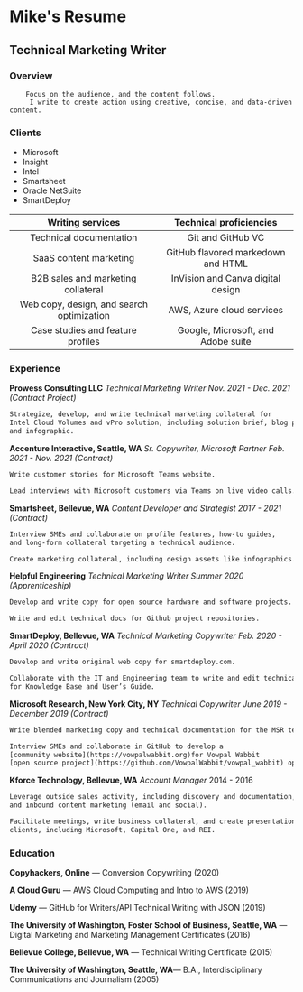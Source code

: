 # Mike's Resume

## Technical Marketing Writer

### Overview

		Focus on the audience, and the content follows. 
		 I write to create action using creative, concise, and data-driven content.	

### Clients
* Microsoft
* Insight
* Intel
* Smartsheet
* Oracle NetSuite
* SmartDeploy 

| Writing services | Technical proficiencies   | 
|:--:|:--:|
| Technical documentation | Git and GitHub VC
| SaaS content marketing | GitHub flavored markedown and HTML
| B2B sales and marketing collateral | InVision and Canva digital design|
| Web copy, design, and search optimization  | AWS, Azure cloud services |
| Case studies and feature profiles  | Google, Microsoft, and Adobe suite |

### Experience
**Prowess Consulting LLC**
*Technical Marketing Writer* 
*Nov.  2021 - Dec. 2021 (Contract Project)*
```html
Strategize, develop, and write technical marketing collateral for 
Intel Cloud Volumes and vPro solution, including solution brief, blog post, 
and infographic.    
```
**Accenture Interactive, Seattle, WA**
*Sr. Copywriter, Microsoft Partner
Feb. 2021 - Nov. 2021 (Contract)*
```html
Write customer stories for Microsoft Teams website. 

Lead interviews with Microsoft customers via Teams on live video calls.
```
**Smartsheet, Bellevue, WA**
*Content Developer and Strategist
 2017 - 2021 (Contract)*
```html
Interview SMEs and collaborate on profile features, how-to guides, 
and long-form collateral targeting a technical audience.

Create marketing collateral, including design assets like infographics.
```
**Helpful Engineering**
*Technical Marketing Writer
Summer 2020 (Apprenticeship)*
```html
Develop and write copy for open source hardware and software projects. 

Write and edit technical docs for Github project repositories. 
```
**SmartDeploy, Bellevue, WA**
*Technical Marketing Copywriter
Feb. 2020 - April 2020 (Contract)*
```html
Develop and write original web copy for smartdeploy.com. 

Collaborate with the IT and Engineering team to write and edit technical docs 
for Knowledge Base and User’s Guide.
```
**Microsoft Research, New York City, NY** *Technical Copywriter
June 2019 - December 2019 (Contract)*
```html
Write blended marketing copy and technical documentation for the MSR team. 		

Interview SMEs and collaborate in GitHub to develop a 
[community website](https://vowpalwabbit.org)for Vowpal Wabbit 
[open source project](https://github.com/VowpalWabbit/vowpal_wabbit) open source project.
```
**Kforce Technology, Bellevue, WA** 
*Account Manager*
2014 - 2016
```html
Leverage outside sales activity, including discovery and documentation, 
and inbound content marketing (email and social). 

Facilitate meetings, write business collateral, and create presentations for 
clients, including Microsoft, Capital One, and REI. 
```
### Education

**Copyhackers, Online**  — Conversion Copywriting (2020)

**A Cloud Guru** — AWS Cloud Computing and Intro to AWS (2019)

**Udemy** — GitHub for Writers/API Technical Writing with JSON (2019)

**The University of Washington, Foster School of Business, Seattle, WA** — Digital Marketing and Marketing Management Certificates (2016)

**Bellevue College, Bellevue, WA** — Technical Writing Certificate (2015)

**The University of Washington, Seattle, WA**— B.A., Interdisciplinary Communications and Journalism (2005)
